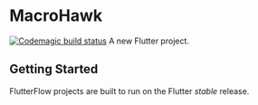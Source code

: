 # MacroHawk
[![Codemagic build status](https://api.codemagic.io/apps/65148f117786737936fec0d7/65148f117786737936fec0d6/status_badge.svg)](https://codemagic.io/apps/65148f117786737936fec0d7/65148f117786737936fec0d6/latest_build)
A new Flutter project.

## Getting Started

FlutterFlow projects are built to run on the Flutter _stable_ release.
